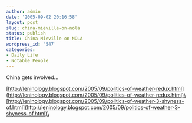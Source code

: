 ```yaml
---
author: admin
date: '2005-09-02 20:16:58'
layout: post
slug: china-mieville-on-nola
status: publish
title: China Mieville on NOLA
wordpress_id: '547'
categories:
- Daily Life
- Notable People
---
```


China gets involved...

[http://leninology.blogspot.com/2005/09/politics-of-weather-redux.html](http://leninology.blogspot.com/2005/09/politics-of-weather-redux.html)\
\
[http://leninology.blogspot.com/2005/09/politics-of-weather-3-shyness-of.html](http://leninology.blogspot.com/2005/09/politics-of-weather-3-shyness-of.html)\

